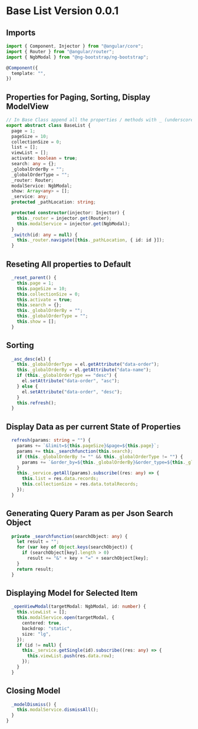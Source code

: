 # Base List Version 0.0.1
## Imports
```typescript
import { Component, Injector } from "@angular/core";
import { Router } from "@angular/router";
import { NgbModal } from "@ng-bootstrap/ng-bootstrap";

@Component({
  template: "",
})
```
## Properties for Paging, Sorting, Display ModelView
```typescript
// In Base Class append all the properties / methods with _ (underscore)
export abstract class BaseList {
  page = 1;
  pageSize = 10;
  collectionSize = 0;
  list = [];
  viewList = [];
  activate: boolean = true;
  search: any = {};
  _globalOrderBy = "";
  _globalOrderType = "";
  _router: Router;
  modalService: NgbModal;
  show: Array<any> = [];
  _service: any;
  protected _pathLocation: string;

  protected constructor(injector: Injector) {
    this._router = injector.get(Router);
    this.modalService = injector.get(NgbModal);
  }
  _switch(id: any = null) {
    this._router.navigate([this._pathLocation, { id: id }]);
  }
```
## Reseting All properties to Default
```typescript
  _reset_parent() {
    this.page = 1;
    this.pageSize = 10;
    this.collectionSize = 0;
    this.activate = true;
    this.search = {};
    this._globalOrderBy = "";
    this._globalOrderType = "";
    this.show = [];
  }
```
## Sorting
```typescript
  _asc_desc(el) {
    this._globalOrderType = el.getAttribute("data-order");
    this._globalOrderBy = el.getAttribute("data-name");
    if (this._globalOrderType == "desc") {
      el.setAttribute("data-order", "asc");
    } else {
      el.setAttribute("data-order", "desc");
    }
    this.refresh();
  }
```
## Display Data as per current State of Properties
```typescript
  refresh(params: string = "") {
    params += `&limit=${this.pageSize}&page=${this.page}`;
    params += this._searchfunction(this.search);
    if (this._globalOrderBy != "" && this._globalOrderType != "") {
      params += `&order_by=${this._globalOrderBy}&order_type=${this._globalOrderType}`;
    }
    this._service.getAll(params).subscribe((res: any) => {
      this.list = res.data.records;
      this.collectionSize = res.data.totalRecords;
    });
  }
```
## Generating Query Param as per Json Search Object
```typescript
  private _searchfunction(searchObject: any) {
    let result = "";
    for (var key of Object.keys(searchObject)) {
      if (searchObject[key].length > 0)
        result += "&" + key + "=" + searchObject[key];
    }
    return result;
  }
```
## Displaying Model for Selected Item
```typescript
  _openViewModal(targetModal: NgbModal, id: number) {
    this.viewList = [];
    this.modalService.open(targetModal, {
      centered: true,
      backdrop: "static",
      size: "lg",
    });
    if (id != null) {
      this._service.getSingle(id).subscribe((res: any) => {
        this.viewList.push(res.data.row);
      });
    }
  }
```
## Closing Model
```typescript
  _modelDismiss() {
    this.modalService.dismissAll();
  }
}

```